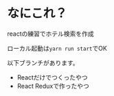 # なにこれ？
reactの練習でホテル検索を作成

ローカル起動は`yarn run start`でOK

以下ブランチがあります。
- Reactだけでつくったやつ
- React Reduxで作ったやつ
